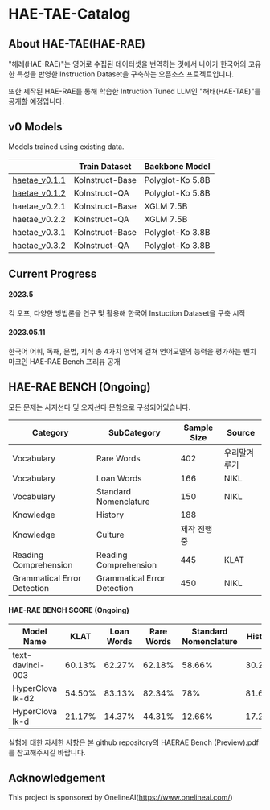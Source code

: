 # HAE-TAE-Catalog

## About HAE-TAE(HAE-RAE)
"해례(HAE-RAE)"는 영어로 수집된 데이터셋을 번역하는 것에서 나아가 한국어의 고유한 특성을 반영한 Instruction Dataset을 구축하는 오픈소스 프로젝트입니다.

또한 제작된 HAE-RAE를 통해 학습한 Intruction Tuned LLM인 "해태(HAE-TAE)"를 공개할 예정입니다.

## v0 Models
Models trained using existing data.

|               | Train Dataset   | Backbone Model   |
|---------------|-----------------|------------------|
| [haetae_v0.1.1](https://huggingface.co/GSON-backup/hae-tae-v0.1.1) | KoInstruct-Base | Polyglot-Ko 5.8B |
| [haetae_v0.1.2](https://huggingface.co/GSON-backup/hae-tae-v0.1.2) |   KoInstruct-QA | Polyglot-Ko 5.8B |
| haetae_v0.2.1 | KoInstruct-Base |        XGLM 7.5B |
| haetae_v0.2.2 |   KoInstruct-QA |        XGLM 7.5B |
| haetae_v0.3.1 | KoInstruct-Base |        Polyglot-Ko 3.8B |
| haetae_v0.3.2 |   KoInstruct-QA |        Polyglot-Ko 3.8B  |

## Current Progress
#### 2023.5 
킥 오프, 다양한 방법론을 연구 및 활용해 한국어 Instuction Dataset을 구축 시작

#### 2023.05.11
한국어 어휘, 독해, 문법, 지식 총 4가지 영역에 걸쳐 언어모델의 능력을 평가하는 벤치마크인 HAE-RAE Bench 프리뷰 공개


## HAE-RAE BENCH (Ongoing)
모든 문제는 사지선다 및 오지선다 문항으로 구성되어있습니다.

|Category       | SubCategory     | Sample Size      | Source   |
|---------------|-----------------|------------------|------------------|
|Vocabulary     | Rare Words      | 402  | 우리말겨루기|
|Vocabulary     | Loan Words      | 166  | NIKL|
|Vocabulary     | Standard Nomenclature      | 150  | NIKL|
|Knowledge      | History         | 188  |  |
|Knowledge      | Culture         | 제작 진행중  |  |
|Reading Comprehension  | Reading Comprehension | 445  | KLAT    |
|Grammatical Error Detection  | Grammatical Error Detection | 450  | NIKL    |

#### HAE-RAE BENCH SCORE (Ongoing)
|Model Name    | KLAT     |Loan Words     | Rare Words      | Standard Nomenclature   | History        |
|---------------|-----------------|------------------|------------------|------------------|------------------|
|text-davinci-003    | 60.13%     | 62.27%      | 62.18%   | 58.66%       | 30.27%      |
|HyperClova lk-d2   | 54.50%     | 83.13%      | 82.34%   | 78%       | 81.62%      |
|HyperClova lk-d     | 21.17%     | 14.37%      | 44.31%   | 12.66%       | 17.29%      |

실험에 대한 자세한 사항은 본 github repository의 HAERAE Bench (Preview).pdf를 참고해주시길 바랍니다.



## Acknowledgement

This project is sponsored by OnelineAI(https://www.onelineai.com/)